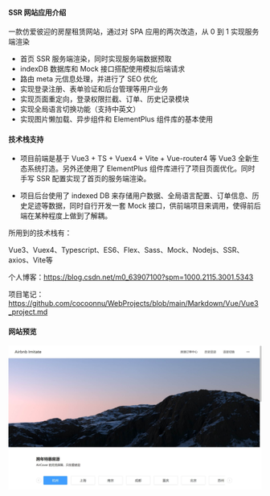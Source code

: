 #### SSR 网站应用介绍

一款仿爱彼迎的房屋租赁网站，通过对 SPA 应用的两次改造，从 0 到 1 实现服务端渲染

- 首页 SSR 服务端渲染，同时实现服务端数据预取
- indexDB 数据库和 Mock 接口搭配使用模拟后端请求
- 路由 meta 元信息处理，并进行了 SEO 优化
- 实现登录注册、表单验证和后台管理等用户业务
- 实现页面重定向，登录权限拦截、订单、历史记录模块
- 实现全局语言切换功能（支持中英文）
- 实现图片懒加载、异步组件和 ElementPlus 组件库的基本使用



#### 技术栈支持

- 项目前端是基于 Vue3 + TS + Vuex4 + Vite + Vue-router4 等 Vue3 全新生态系统打造。另外还使用了 ElementPlus 组件库进行了项目页面优化。同时手写 SSR 配置实现了首页的服务端渲染。



- 项目后台使用了 indexed DB 来存储用户数据、全局语言配置、订单信息、历史足迹等数据，同时自行开发一套 Mock 接口，供前端项目来调用，使得前后端在某种程度上做到了解耦。



所用到的技术栈有：

Vue3、Vuex4、Typescript、ES6、Flex、Sass、Mock、Nodejs、SSR、axios、Vite等



个人博客：https://blog.csdn.net/m0_63907100?spm=1000.2115.3001.5343



项目笔记：https://github.com/cocoonnu/WebProjects/blob/main/Markdown/Vue/Vue3_project.md



#### 网站预览

![home](mark-img/home.png)
